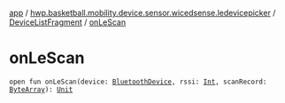 [app](../../index.md) / [hwp.basketball.mobility.device.sensor.wicedsense.ledevicepicker](../index.md) / [DeviceListFragment](index.md) / [onLeScan](.)

# onLeScan

`open fun onLeScan(device: `[`BluetoothDevice`](https://developer.android.com/reference/android/bluetooth/BluetoothDevice.html)`, rssi: `[`Int`](https://kotlinlang.org/api/latest/jvm/stdlib/kotlin/-int/index.html)`, scanRecord: `[`ByteArray`](https://kotlinlang.org/api/latest/jvm/stdlib/kotlin/-byte-array/index.html)`): `[`Unit`](https://kotlinlang.org/api/latest/jvm/stdlib/kotlin/-unit/index.html)